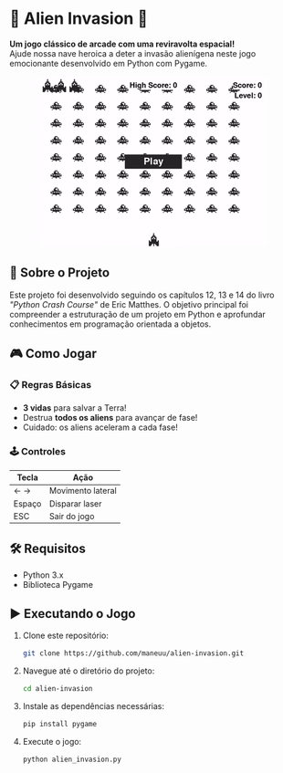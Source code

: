 # 🚀 Alien Invasion 🌌

**Um jogo clássico de arcade com uma reviravolta espacial!**  
Ajude nossa nave heroica a deter a invasão alienígena neste jogo emocionante desenvolvido em Python com Pygame.

<div align="center">
  <img src="preview.gif" alt="Game Preview" width="400">
</div>

## 📖 Sobre o Projeto

Este projeto foi desenvolvido seguindo os capítulos 12, 13 e 14 do livro _"Python Crash Course"_ de Eric Matthes. O objetivo principal foi compreender a estruturação de um projeto em Python e aprofundar conhecimentos em programação orientada a objetos.

## 🎮 Como Jogar

### 📋 Regras Básicas

- **3 vidas** para salvar a Terra!
- Destrua **todos os aliens** para avançar de fase!
- Cuidado: os aliens aceleram a cada fase!

### 🕹️ Controles

| Tecla  | Ação              |
| ------ | ----------------- |
| ← →    | Movimento lateral |
| Espaço | Disparar laser    |
| ESC    | Sair do jogo      |

## 🛠️ Requisitos

- Python 3.x
- Biblioteca Pygame

## ▶️ Executando o Jogo

1. Clone este repositório:
   ```bash
   git clone https://github.com/maneuu/alien-invasion.git
   ```
2. Navegue até o diretório do projeto:
   ```bash
   cd alien-invasion
   ```
3. Instale as dependências necessárias:
   ```bash
   pip install pygame
   ```
4. Execute o jogo:
   ```bash
   python alien_invasion.py
   ```
